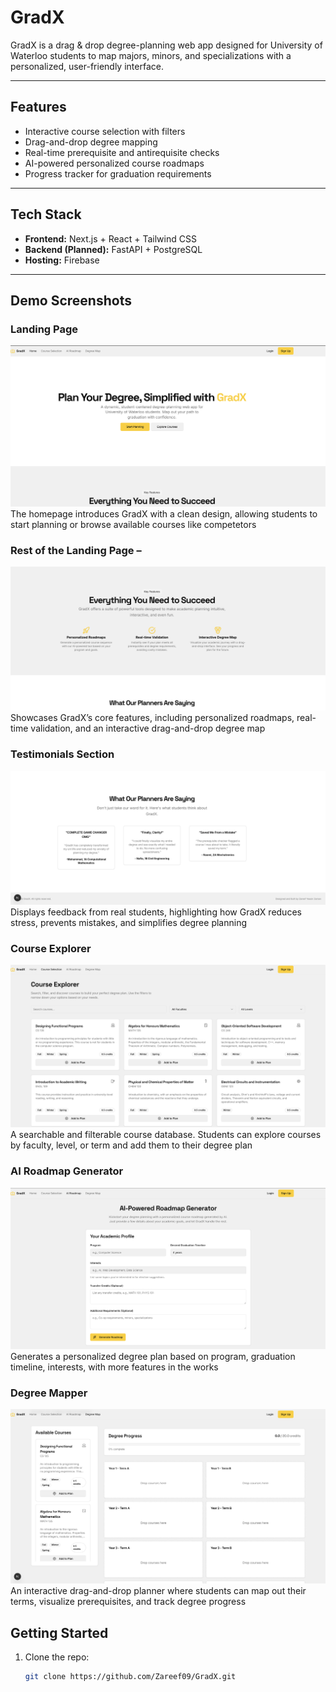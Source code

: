 # GradX

GradX is a drag & drop degree-planning web app designed for University of Waterloo students to map majors, minors, and specializations with a personalized, user-friendly interface.

---

## Features
- Interactive course selection with filters
- Drag-and-drop degree mapping
- Real-time prerequisite and antirequisite checks
- AI-powered personalized course roadmaps
- Progress tracker for graduation requirements

---

## Tech Stack
- **Frontend:** Next.js + React + Tailwind CSS  
- **Backend (Planned):** FastAPI + PostgreSQL  
- **Hosting:** Firebase  

---

## Demo Screenshots

### Landing Page
![Landing Page](docs/Home%20page.png)  
The homepage introduces GradX with a clean design, allowing students to start planning or browse available courses like competetors

### Rest of the Landing Page – 
![Landing Page 2](docs/Home%20page%202.png)  
Showcases GradX’s core features, including personalized roadmaps, real-time validation, and an interactive drag-and-drop degree map

### Testimonials Section
![Landing Page 3](docs/Home%20page%203.png)  
Displays feedback from real students, highlighting how GradX reduces stress, prevents mistakes, and simplifies degree planning

### Course Explorer
![Course Explorer](docs/Course%20Explorer%20.png)  
A searchable and filterable course database. Students can explore courses by faculty, level, or term and add them to their degree plan

### AI Roadmap Generator
![AI Roadmap](docs/AI%20roadmap%20in%20beta.png)  
Generates a personalized degree plan based on program, graduation timeline, interests, with more features in the works

### Degree Mapper
![Degree Mapper](docs/Degree%20Mapper.png)  
An interactive drag-and-drop planner where students can map out their terms, visualize prerequisites, and track degree progress

## Getting Started
1. Clone the repo:
   ```bash
   git clone https://github.com/Zareef09/GradX.git
